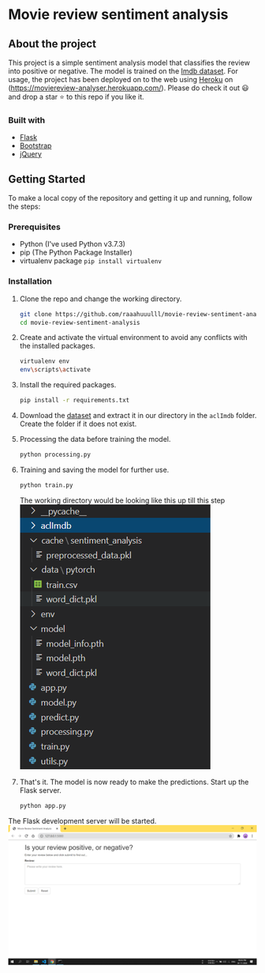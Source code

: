 # Movie review sentiment analysis
## About the project
This project is a simple sentiment analysis model that classifies the review into positive or negative. The model is trained on the [Imdb dataset](http://ai.stanford.edu/~amaas/data/sentiment/).
For usage, the project has been deployed on to the web using [Heroku](https://www.heroku.com/) on (https://moviereview-analyser.herokuapp.com/).
Please do check it out :smiley: and drop a star :star: to this repo if you like it.

### Built with
* [Flask](https://flask.palletsprojects.com/en/1.1.x/)
* [Bootstrap](https://getbootstrap.com/)
* [jQuery](https://jquery.com/)

## Getting Started
To make a local copy of the repository and getting it up and running, follow the steps:

### Prerequisites
* Python (I've used Python v3.7.3)
* pip (The Python Package Installer)
* virtualenv package `pip install virtualenv`

### Installation
1. Clone the repo and change the working directory.
   ```sh
   git clone https://github.com/raaahuuulll/movie-review-sentiment-analysis.git
   cd movie-review-sentiment-analysis
   ```
2. Create and activate the virtual environment to avoid any conflicts with the installed packages.
   ```sh
   virtualenv env
   env\scripts\activate
   ```
3. Install the required packages.
   ```sh
   pip install -r requirements.txt
   ```
4. Download the [dataset](http://ai.stanford.edu/~amaas/data/sentiment/) and extract it in our directory in the `aclImdb` folder. Create the folder if it does not exist.
5. Processing the data before training the model.
   ```sh
   python processing.py
   ```
6. Training and saving the model for further use.
   ```sh
   python train.py
   ```
   The working directory would be looking like this up till this step
   ![woking_directory(ss)](imgs/ss1.png?raw=true "Working Directory")

7. That's it. The model is now ready to make the predictions. Start up the Flask server.
   ```sh
   python app.py
   ```
The Flask development server will be started.
![final screenshot](imgs/ss2.png?raw=true "Flask server output")
